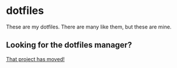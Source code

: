 # dotfiles
These are my dotfiles. There are many like them, but these are mine.

## Looking for the dotfiles manager?
[That project has moved!](https://github.com/rucker/dotfiles-manager)

